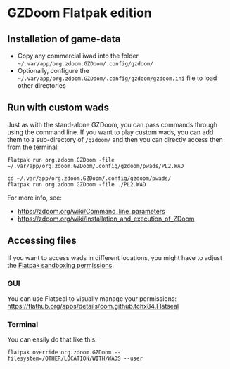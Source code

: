 # GZDoom Flatpak edition

## Installation of game-data

* Copy any commercial iwad into the folder `~/.var/app/org.zdoom.GZDoom/.config/gzdoom/`
* Optionally, configure the `~/.var/app/org.zdoom.GZDoom/.config/gzdoom/gzdoom.ini` file to load other directories

## Run with custom wads
Just as with the stand-alone GZDoom, you can pass commands through using the command line. If you want to play custom wads, you can add them to a sub-directory of `/gzdoom/` and then you can directly access then from the terminal:

```
flatpak run org.zdoom.GZDoom -file ~/.var/app/org.zdoom.GZDoom/.config/gzdoom/pwads/PL2.WAD
```

```
cd ~/.var/app/org.zdoom.GZDoom/.config/gzdoom/pwads/
flatpak run org.zdoom.GZDoom -file ./PL2.WAD
```

For more info, see:

* https://zdoom.org/wiki/Command_line_parameters
* https://zdoom.org/wiki/Installation_and_execution_of_ZDoom

## Accessing files
If you want to access wads in different locations, you might have to adjust the [Flatpak sandboxing permissions](http://docs.flatpak.org/en/latest/sandbox-permissions.html). 

### GUI
You can use Flatseal to visually manage your permissions:
https://flathub.org/apps/details/com.github.tchx84.Flatseal

### Terminal

You can easily do that like this:

```
flatpak override org.zdoom.GZDoom --filesystem=/OTHER/LOCATION/WITH/WADS --user
```
 

